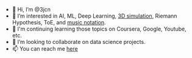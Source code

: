 - 👋 Hi, I’m @3jcn
- 👀 I’m interested in AI, ML, Deep Learning, [3D simulation](https://www.new3jcn.com/simulation.html), Riemann Hypothesis, ToE, and [music notation](https://www.new3jcn.com).
- 🌱 I'm continuing learning those topics on Coursera, Google, Youtube, etc.
- 💞️ I’m looking to collaborate on data science projects.
- 📫 You can reach me [here](https://www.3jcn.com/contact.html)

<!---
3jcn/3jcn is a ✨ special ✨ repository because its `README.md` (this file) appears on your GitHub profile.
You can click the Preview link to take a look at your changes.
--->
